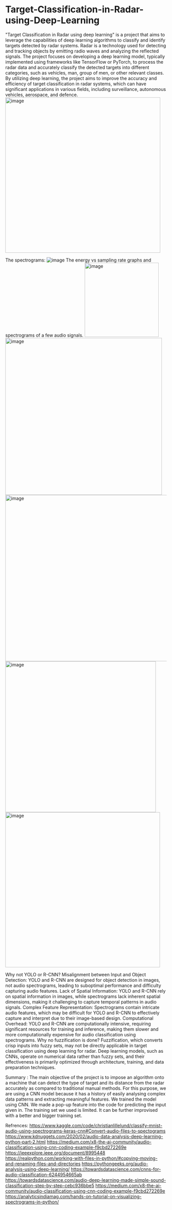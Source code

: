 # Target-Classification-in-Radar-using-Deep-Learning
"Target Classification in Radar using deep learning" is a project that aims to leverage the capabilities of deep learning algorithms to classify and identify targets detected by radar systems. Radar is a technology used for detecting and tracking objects by emitting radio waves and analyzing the reflected signals. The project focuses on developing a deep learning model, typically implemented using frameworks like TensorFlow or PyTorch, to process the radar data and accurately classify the detected targets into different categories, such as vehicles, man, group of men, or other relevant classes. By utilizing deep learning, the project aims to improve the accuracy and efficiency of target classification in radar systems, which can have significant applications in various fields, including surveillance, autonomous vehicles, aerospace, and defence.
<img width="484" alt="image" src="https://github.com/SuchitraSahu/Target-Classification-in-Radar-using-Deep-Learning/assets/95865235/b2c53ce9-66ef-4cab-99cd-5a365a9cc319">

The spectrograms:
![image](https://github.com/SuchitraSahu/Target-Classification-in-Radar-using-Deep-Learning/assets/95865235/1bffdba7-ce3d-4548-b05f-7f14f226008b)
The energy vs sampling rate graphs and spectrograms of a few audio signals.
<img width="231" alt="image" src="https://github.com/SuchitraSahu/Target-Classification-in-Radar-using-Deep-Learning/assets/95865235/7d684981-5c47-44ba-9f34-b0a0807fa26e">
<img width="489" alt="image" src="https://github.com/SuchitraSahu/Target-Classification-in-Radar-using-Deep-Learning/assets/95865235/33fda50b-1047-44fe-b7e7-3d18f586e74e">
<img width="518" alt="image" src="https://github.com/SuchitraSahu/Target-Classification-in-Radar-using-Deep-Learning/assets/95865235/c4ce01da-d7f2-49d1-938f-1623ef319029">
<img width="470" alt="image" src="https://github.com/SuchitraSahu/Target-Classification-in-Radar-using-Deep-Learning/assets/95865235/c54dbf64-6cfe-4bb0-89d2-bac1fcf601f6">
<img width="483" alt="image" src="https://github.com/SuchitraSahu/Target-Classification-in-Radar-using-Deep-Learning/assets/95865235/b59e3463-f243-4963-84ce-3829100b59d8">

Why not YOLO or R-CNN?
Misalignment between Input and Object Detection: YOLO and R-CNN are designed for object detection in images, not audio spectrograms, leading to suboptimal performance and difficulty capturing audio features.
Lack of Spatial Information: YOLO and R-CNN rely on spatial information in images, while spectrograms lack inherent spatial dimensions, making it challenging to capture temporal patterns in audio signals.
Complex Feature Representation: Spectrograms contain intricate audio features, which may be difficult for YOLO and R-CNN to effectively capture and interpret due to their image-based design.
Computational Overhead: YOLO and R-CNN are computationally intensive, requiring significant resources for training and inference, making them slower and more computationally expensive for audio classification using spectrograms.
Why no fuzzification is done?
Fuzzification, which converts crisp inputs into fuzzy sets, may not be directly applicable in target classification using deep learning for radar. Deep learning models, such as CNNs, operate on numerical data rather than fuzzy sets, and their effectiveness is primarily optimized through architecture, training, and data preparation techniques. 

Summary :
The main objective of the project is to impose an algorithm onto a machine that can detect the type of target and its distance from the radar accurately as compared to traditional manual methods.
For this purpose, we are using a CNN model because it has a history of easily analysing complex data patterns and extracting meaningful features. 
We trained the model using CNN.
We made a pop-up feature into the code for predicting the input given in.
The training set we used is limited. It can be further improvised with a better and bigger training set.

Refrences:
https://www.kaggle.com/code/christianlillelund/classify-mnist-audio-using-spectrograms-keras-cnn#Convert-audio-files-to-spectograms
https://www.kdnuggets.com/2020/02/audio-data-analysis-deep-learning-python-part-2.html
https://medium.com/x8-the-ai-community/audio-classification-using-cnn-coding-example-f9cbd272269e
https://ieeexplore.ieee.org/document/8995448
https://realpython.com/working-with-files-in-python/#copying-moving-and-renaming-files-and-directories
https://pythongeeks.org/audio-analysis-using-deep-learning/
https://towardsdatascience.com/cnns-for-audio-classification-6244954665ab
https://towardsdatascience.com/audio-deep-learning-made-simple-sound-classification-step-by-step-cebc936bbe5
https://medium.com/x8-the-ai-community/audio-classification-using-cnn-coding-example-f9cbd272269e
https://analyticsindiamag.com/hands-on-tutorial-on-visualizing-spectrograms-in-python/





